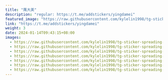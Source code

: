 ```yaml
---
title: "鹰大美"
description: "regular: https://t.me/addstickers/yingdamei"
featured_image: "https://raw.githubusercontent.com/kylelin1998/tg-sticker-spreading-worldwide-images/main/img/8d71e9ab-9a4b-4c73-b38d-71457a6b209f.jpg"
link: "https://t.me/addstickers/yingdamei"
weight: 3
date: 2024-01-14T09:43:15+08:00
images:
  - https://raw.githubusercontent.com/kylelin1998/tg-sticker-spreading-worldwide-images/main/img/8d71e9ab-9a4b-4c73-b38d-71457a6b209f.jpg
  - https://raw.githubusercontent.com/kylelin1998/tg-sticker-spreading-worldwide-images/main/img/e4bc5920-9c1f-4a1e-bf81-4a6d89f86221.jpg
  - https://raw.githubusercontent.com/kylelin1998/tg-sticker-spreading-worldwide-images/main/img/bbc4cd48-23c0-4ed4-9588-38915167b195.jpg
  - https://raw.githubusercontent.com/kylelin1998/tg-sticker-spreading-worldwide-images/main/img/fd1d8ae0-1cad-4c38-8303-de9b76dddfdd.jpg
  - https://raw.githubusercontent.com/kylelin1998/tg-sticker-spreading-worldwide-images/main/img/a3bec2eb-59ce-45f3-926d-b269934f74da.jpg
  - https://raw.githubusercontent.com/kylelin1998/tg-sticker-spreading-worldwide-images/main/img/3a6e7840-63aa-4e9b-89b8-edf643500357.jpg
  - https://raw.githubusercontent.com/kylelin1998/tg-sticker-spreading-worldwide-images/main/img/b8e89389-f37f-41a7-8646-909c33ca04a4.jpg
---
```

